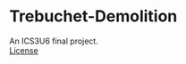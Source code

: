 Trebuchet-Demolition
====================

An ICS3U6 final project.<br>
[License](https://raw.githubusercontent.com/Netdex/Trebuchet-Demolition/master/LICENSE.md)
